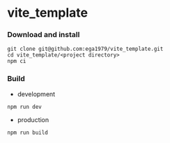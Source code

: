 # vite_template

### Download and install
```
git clone git@github.com:ega1979/vite_template.git
cd vite_template/<project directory>
npm ci
```

### Build
- development
```
npm run dev
```

- production
```
npm run build
```
